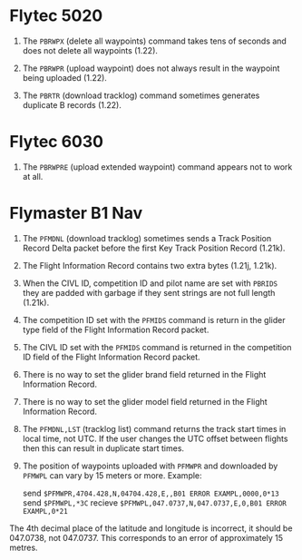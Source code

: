 Flytec 5020
===========

1. The `PBRWPX` (delete all waypoints) command takes tens of seconds and does not delete all waypoints (1.22).

2. The `PBRWPR` (upload waypoint) does not always result in the waypoint being uploaded (1.22).

3. The `PBRTR` (download tracklog) command sometimes generates duplicate B records (1.22).


Flytec 6030
===========

1. The `PBRWPRE` (upload extended waypoint) command appears not to work at all.



Flymaster B1 Nav
================

1. The `PFMDNL` (download tracklog) sometimes sends a Track Position Record Delta packet before the first Key Track Position Record (1.21k).

2. The Flight Information Record contains two extra bytes (1.21j, 1.21k).

3. When the CIVL ID, competition ID and pilot name are set with `PBRIDS` they are padded with garbage if they sent strings are not full length (1.21k).

4. The competition ID set with the `PFMIDS` command is return in the glider type field of the Flight Information Record packet.

5. The CIVL ID set with the `PFMIDS` command is returned in the competition ID field of the Flight Information Record packet.

6. There is no way to set the glider brand field returned in the Flight Information Record.

7. There is no way to set the glider model field returned in the Flight Information Record.

8. The `PFMDNL,LST` (tracklog list) command returns the track start times in local time, not UTC.  If the user changes the UTC offset between flights then this can result in duplicate start times.

9. The position of waypoints uploaded with `PFMWPR` and downloaded by `PFMWPL` can vary by 15 meters or more.  Example:

    send `$PFMWPR,4704.428,N,04704.428,E,,B01 ERROR EXAMPL,0000,0*13`
    send `$PFMWPL,*3C`
    recieve `$PFMWPL,047.0737,N,047.0737,E,0,B01 ERROR EXAMPL,0*21`

The 4th decimal place of the latitude and longitude is incorrect, it should be 047.0738, not 047.0737.  This corresponds to an error of approximately 15 metres.
